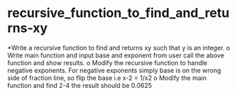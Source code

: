 # recursive_function_to_find_and_returns-xy
*Write a recursive function to find and returns xy such that y is an integer. o Write main function and input base and exponent from user call the above function and show results. o Modify the recursive function to handle negative exponents. For negative exponents simply base is on the wrong side of fraction line, so flip the base i.e x-2 = 1/x2 o Modify the main function and find 2-4 the result should be 0.0625
